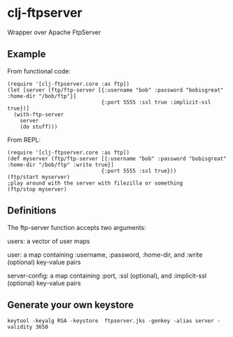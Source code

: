 # clj-ftpserver

Wrapper over Apache FtpServer


## Example

From functional code:

```
(require '[clj-ftpserver.core :as ftp])
(let [server (ftp/ftp-server [{:username "bob" :password "bobisgreat" :home-dir "/bob/ftp"}]
                              {:port 5555 :ssl true :implicit-ssl true})]
  (with-ftp-server
    server
    (do stuff)))
```

From REPL:

```
(require '[clj-ftpserver.core :as ftp])
(def myserver (ftp/ftp-server [{:username "bob" :password "bobisgreat" :home-dir "/bob/ftp" :write true}]
                              {:port 5555 :ssl true}))
(ftp/start myserver)
;play around with the server with filezilla or something
(ftp/stop myserver)
```

## Definitions

The ftp-server function accepts two arguments:

users: a vector of user maps

user: a map containing :username, :password, :home-dir, and :write (optional) key-value pairs

server-config: a map containing :port, :ssl (optional), and :implicit-ssl (optional) key-value pairs

## Generate your own keystore
```
keytool -keyalg RSA -keystore  ftpserver.jks -genkey -alias server -validity 3650
```
